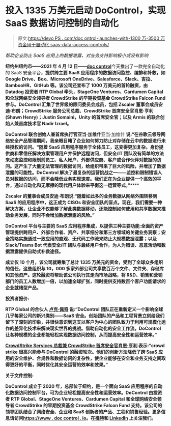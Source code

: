 # 投入 1335 万美元启动 DoControl，实现 SaaS 数据访问控制的自动化

> 原文:[https://devo PS . com/doc ontrol-launches-with-1300 万-3500 万资金用于自动化 saas-data-access-controls/](https://devops.com/docontrol-launches-with-13-35m-in-funding-to-automate-saas-data-access-controls/)

*帮助企业防止 SaaS 应用上的数据泄露，对业务支持影响极小或没有影响*

**纽约州纽约市——2021 年 4 月 12 日——**[**doc control**](https://www.docontrol.io)今天推出了一款完全自动化的 SaaS 安全平台[](https://www.docontrol.io/platform)**，提供跨主要 SaaS 应用程序的数据访问监控、编排和补救，如 Google Drive、Box、Microsoft OneDrive、Salesforce、Slack、吉拉、BambooHR、GitHub 等。该公司还宣布了 1000 万美元的首轮融资，由 Datadog 投资者 RTP Global 牵头，StageOne Ventures、Cardumen Capital 和全球网络安全领导者 CrowdStrike 的早期投资基金 CrowdStrike Falcon Fund 参与。DoControl 汇集了世界级的顾问委员会成员，包括 Zscaler 董事会成员安迪·布朗；CrowdStrike 服务公司总裁、CrowdStrike 首席安全官肖恩·亨利(Shawn Henry)；Justin Somaini，Unity 的首席安全官；以及 Armis 的联合创始人兼首席技术官 Nadir Izrael。**

**DoControl 联合创始人兼首席执行官亚当·加维什**亚当·加维什 **说:“在谷歌云领导网络安全产品管理期间，我亲眼目睹了企业如何努力防止对存储在云中的数据进行未经授权的访问。“随着 SaaS 应用程序服务于全体员工，这变得更加复杂。身份提供商和零信任解决方案管理用户并保护远程访问，但安全/IT 团队没有简单的方法来动态监控和限制前员工、私人帐户、外部供应商、客户或合作伙伴对数据的访问。这产生了大量无法管理的数据访问，给组织带来了巨大的风险，并增加了数据泄露的可能性。DoControl 解决了最复杂的运营挑战之一——监控和限制错误人员对数据的访问，而不会降低业务实现速度。我们正在为企业提供一个高效的平台，通过自动化和无摩擦的现代用户体验来平衡这一运营等式。”******

**Zscaler 的董事会成员[](https://ir.zscaler.com/board-member/andrew-brown)****安迪·布朗说:“随着如此多的业务数据从网络外围转移到 SaaS 的应用程序中，这正成为 CISOs 和安全团队的盲点。现在，我们需要一种解决方案，让企业不仅能够了解此类数据移动，还能控制如何使用和共享数据来推动业务发展，同时不会增加数据泄露的风险。”******

****DoControl 平台与主要的 SaaS 应用程序集成，以提供三种主要功能:全面的**资产管理**提供跨用户、外部合作者、资产、共享细分和第三方领域的关键业务洞察；**安全策略实施**通过一致应用的直观、无代码工作流来防止大规模数据泄露；以及 **Slack/Teams Bot** 代表安全/IT 团队与最终用户合作，为人为错误、恶意活动和数据泄露提供自助式补救途径。****

****成立仅 10 个月，该公司就筹集了总计 1335 万美元的资金，受到了全球众多组织的信任，这些组织与 10，000 多家外部公司共享数百万个文件、文件夹、存储库和其他资产。这轮融资将帮助该公司执行其走向市场战略，将 R&D、销售和营销部门的员工人数增加一倍，以加速全球扩张，同时提供支持数百个客户功能请求的企业就绪型产品。****

******投资者报价:******

****RTP Global 的合伙人 [**卢克·佩奇**](https://www.linkedin.com/in/luke-page-915572b) **说:“DoControl 团队正在重新定义一个影响全球几乎每家公司的新兴类别——SaaS 安全。创始团队的产品和工程背景立刻给我们留下了深刻的印象，并很快意识到这支以客户为中心的团队致力于利用可规模化运作的差异化技术来解决现实世界的挑战。借助自动化的安全工作流，DoControl 让各种规模的企业都能轻松实现数据访问控制，从而提高安全性和运营效率。”******

****[**CrowdStrike Services 总裁兼 CrowdStrike** 首席安全官肖恩·亨利](https://www.linkedin.com/in/shawn-henry-372bb74b) **表示:“crowd strike 很高兴能参与 DoControl 的融资轮次。他们的创新方法降低了跨 SaaS 应用的安全维护、合规性和数据访问的复杂性，使企业能够在安全和业务支持之间取得更好的平衡，同时优化其安全运营的效率和效果。”******

******关于文件控制:******

****DoControl 成立于 2020 年，总部位于纽约，是一个面向 SaaS 应用程序的自动化数据访问控制平台，可为企业轻松提高安全性和运营效率。DoControl 由投资者 RTP Global、StageOne Ventures、Cardumen Capital 和全球网络安全领导者 CrowdStrike 的早期投资基金 CrowdStrike Falcon Fund 支持。该公司的领导团队结合了网络安全、企业和 SaaS 创新者的产品、工程和销售经验。更多信息请访问[https://www . doc control . io](https://www.docontrol.io)。在[推特](https://twitter.com/do_control)和 [LinkedIn](https://www.linkedin.com/company/do-control) 上关注我们。****